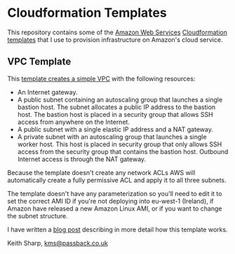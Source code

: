 # Cloudformation Templates
This repository contains some of the [Amazon Web Services](http://aws.amazon.com) [Cloudformation templates](https://aws.amazon.com/cloudformation/) that I use to provision infrastructure on Amazon's cloud service.

## VPC Template
This [template creates a simple VPC](https://github.com/keithsharp/cloudformation-templates/blob/master/vpc-template.yaml) with the following resources:

* An Internet gateway.
* A public subnet containing an autoscaling group that launches a single bastion host.  The subnet allocates a public IP address to the bastion host.  The bastion host is placed in a security group that allows SSH access from anywhere on the Internet.
* A public subnet with a single elastic IP address and a NAT gateway.
* A private subnet with an autoscaling group that launches a single worker host.  This host is placed in security group that only allows SSH access from the security group that contains the bastion host.  Outbound Internet access is through the NAT gateway.

Because the template doesn't create any network ACLs AWS will automatically create a fully permissive ACL and apply it to all three subnets.

The template doesn't have any parameterization so you'll need to edit it to set the correct AMI ID if you're not deploying into eu-west-1 (Ireland), if Amazon have released a new Amazon Linux AMI, or if you want to change the subnet structure.

I have written a [blog post](https://keithmsharp.wordpress.com/2016/11/15/building-a-vpc-with-aws-cloudformation/) describing in more detail how this template works.

Keith Sharp, [kms@passback.co.uk](mailto:kms@passback.co.uk)
